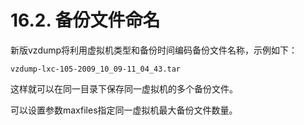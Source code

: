 # 16.2. 备份文件命名

新版vzdump将利用虚拟机类型和备份时间编码备份文件名称，示例如下：

`vzdump-lxc-105-2009_10_09-11_04_43.tar`

这样就可以在同一目录下保存同一虚拟机的多个备份文件。

可以设置参数maxfiles指定同一虚拟机最大备份文件数量。